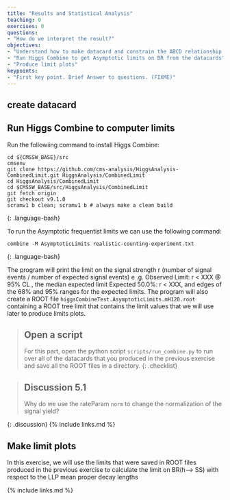 ```yaml
---
title: "Results and Statistical Analysis"
teaching: 0
exercises: 0
questions:
- "How do we interpret the result?"
objectives:
- "Understand how to make datacard and constrain the ABCD relationship for background in the datacards"
- "Run Higgs Combine to get Asymptotic limits on BR from the datacards"
- "Produce limit plots"
keypoints:
- "First key point. Brief Answer to questions. (FIXME)"
---
```


## create datacard

## Run Higgs Combine to computer limits

Run the followiing command to install Higgs Combine:
~~~
cd ${CMSSW_BASE}/src
cmsenv
git clone https://github.com/cms-analysis/HiggsAnalysis-CombinedLimit.git HiggsAnalysis/CombinedLimit
cd HiggsAnalysis/CombinedLimit
cd $CMSSW_BASE/src/HiggsAnalysis/CombinedLimit
git fetch origin
git checkout v9.1.0
scramv1 b clean; scramv1 b # always make a clean build
~~~
{: .language-bash}

To run the Asymptotic frequentist limits we can use the following command:
~~~
combine -M AsymptoticLimits realistic-counting-experiment.txt
~~~
{: .language-bash}

The program will print the limit on the signal strength r (number of signal events / number of expected signal events) e .g. Observed Limit: r < XXX @ 95% CL , the median expected limit Expected 50.0%: r < XXX, and edges of the 68% and 95% ranges for the expected limits.
The program will also create a ROOT file `higgsCombineTest.AsymptoticLimits.mH120.root` containing a ROOT tree limit that contains the limit values that we will use later to produce limits plots.


> ## Open a script
>
> For this part, open the python script `scripts/run_combine.py` to run over all of the datacards that you produced in the previous exercise and save all the ROOT files in a directory.
{: .checklist}

> ## Discussion 5.1
>
> Why do we use the rateParam `norm` to change the normalization of the signal yield?
> 
{: .discussion}
{% include links.md %}

## Make limit plots

In this exercise, we will use the limits that were saved in ROOT files produced in the previous exercise to calculate the limit on BR(h--> SS) with respect to the LLP mean proper decay lengths

{% include links.md %}

